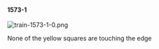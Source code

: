 #### 1573-1
![train-1573-1-0.png](https://github.com/lil-lab/nlvr/raw/master/nlvr/train/images/4/train-1573-1-0.png "train-1573-1-0.png")

None of the yellow squares are touching the edge